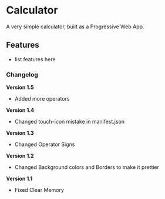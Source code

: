 # Calculator

A very simple calculator, built as a Progressive Web App.

## Features

- list features here

### Changelog

**Version 1.5**

- Added more operators


**Version 1.4**

- Changed touch-icon mistake in manifest.json

**Version 1.3**

- Changed Operator Signs

**Version 1.2**

- Changed Background colors and Borders to make it prettier

**Version 1.1**

- Fixed Clear Memory

